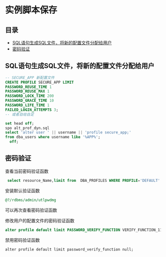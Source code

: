 # 实例脚本保存

## 目录

-   [SQL语句生成SQL文件，将新的配置文件分配给用户](#SQL语句生成SQL文件将新的配置文件分配给用户)
-   [密码验证](#密码验证)

## SQL语句生成SQL文件，将新的配置文件分配给用户

```sql
-- SECURE_APP 新配置文件
CREATE PROFILE SECURE_APP LIMIT
PASSWORD_REUSE_TIME 1
PASSWORD_REUSE_MAX 1
PASSWORD_LOCK_TIME 200
PASSWORD_GRACE_TIME 10
PASSWORD_LIFE_TIME 1
FAILED_LOGIN_ATTEMPTS 3;
-- 或者自给自足

set head off;
spo alt_prof_dyn.sql
select 'alter user ' || username || 'profile secure_app;'
from dba_users where username like '%APP%';
  off;
```

## 密码验证

查看当前密码验证函数

```sql
 select resource_Name,limit from  DBA_PROFILES WHERE PROFILE='DEFAULT' AND RESOURCE_NAME='PASSWORD_VERIFY_FUNCTION';
```

安装默认验证函数

```sql
@?/rdbms/admin/utlpwdmg
```

可以再次查看密码验证函数

修改用户的配置文件的密码验证函数

```sql
alter profile default limit PASSWORD_VERIFY_FUNCTION VERIFY_FUNCTION_11G;
```

禁用密码验证函数

```纯文本
alter profile default limit password_verify_function null;
```
